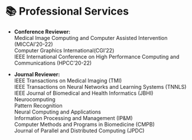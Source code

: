 # 📚 Professional Services

- **Conference Reviewer:**\
Medical Image Computing and Computer Assisted Intervention (MICCAI’20-22)\
Computer Graphics International(CGI’22)\
IEEE International Conference on High Performance Computing and Communications (HPCC’20-22)

-  **Journal Reviewer:**\
IEEE Transactions on Medical Imaging (TMI)\
IEEE Transactions on Neural Networks and Learning Systems (TNNLS)\
IEEE Journal of Biomedical and Health Informatics (JBHI)\
Neurocomputing\
Pattern Recognition\
Neural Computing and Applications\
Information Processing and Management (IP&M)\
Computer Methods and Programs in Biomedicine (CMPB)\
Journal of Parallel and Distributed Computing (JPDC)
